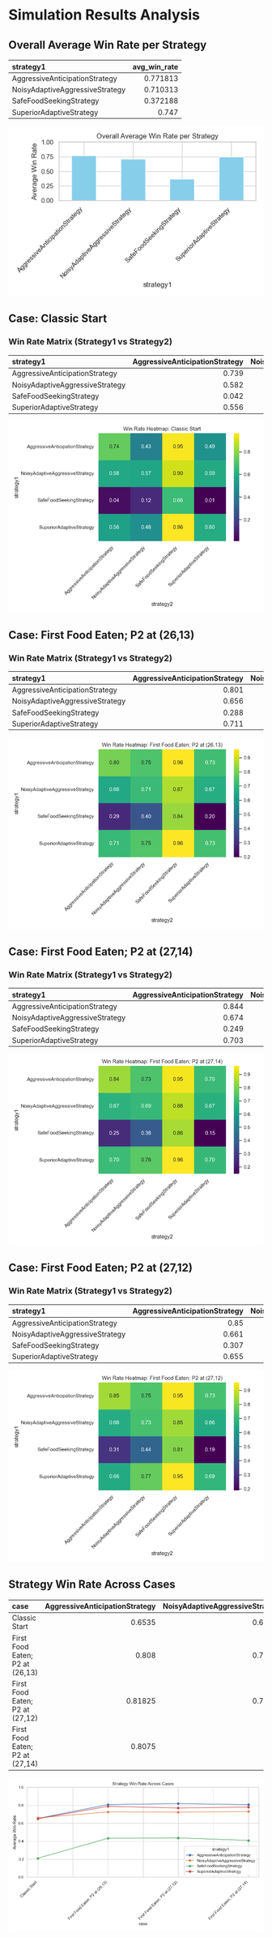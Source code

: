 # Simulation Results Analysis

## Overall Average Win Rate per Strategy

| strategy1                       |   avg_win_rate |
|:--------------------------------|---------------:|
| AggressiveAnticipationStrategy  |       0.771813 |
| NoisyAdaptiveAggressiveStrategy |       0.710313 |
| SafeFoodSeekingStrategy         |       0.372188 |
| SuperiorAdaptiveStrategy        |       0.747    |

![Overall Win Rate](overall_avg_win_rate.png)

## Case: Classic Start

### Win Rate Matrix (Strategy1 vs Strategy2)

| strategy1                       |   AggressiveAnticipationStrategy |   NoisyAdaptiveAggressiveStrategy |   SafeFoodSeekingStrategy |   SuperiorAdaptiveStrategy |
|:--------------------------------|---------------------------------:|----------------------------------:|--------------------------:|---------------------------:|
| AggressiveAnticipationStrategy  |                            0.739 |                             0.427 |                     0.953 |                      0.495 |
| NoisyAdaptiveAggressiveStrategy |                            0.582 |                             0.574 |                     0.895 |                      0.59  |
| SafeFoodSeekingStrategy         |                            0.042 |                             0.124 |                     0.662 |                      0.012 |
| SuperiorAdaptiveStrategy        |                            0.556 |                             0.482 |                     0.964 |                      0.596 |

![Heatmap Classic Start](heatmap_Classic_Start.png)

## Case: First Food Eaten; P2 at (26,13)

### Win Rate Matrix (Strategy1 vs Strategy2)

| strategy1                       |   AggressiveAnticipationStrategy |   NoisyAdaptiveAggressiveStrategy |   SafeFoodSeekingStrategy |   SuperiorAdaptiveStrategy |
|:--------------------------------|---------------------------------:|----------------------------------:|--------------------------:|---------------------------:|
| AggressiveAnticipationStrategy  |                            0.801 |                             0.747 |                     0.958 |                      0.726 |
| NoisyAdaptiveAggressiveStrategy |                            0.656 |                             0.713 |                     0.868 |                      0.67  |
| SafeFoodSeekingStrategy         |                            0.288 |                             0.403 |                     0.841 |                      0.199 |
| SuperiorAdaptiveStrategy        |                            0.711 |                             0.753 |                     0.959 |                      0.732 |

![Heatmap First Food Eaten; P2 at (26,13)](heatmap_First_Food_Eaten_P2_at_26_13.png)

## Case: First Food Eaten; P2 at (27,14)

### Win Rate Matrix (Strategy1 vs Strategy2)

| strategy1                       |   AggressiveAnticipationStrategy |   NoisyAdaptiveAggressiveStrategy |   SafeFoodSeekingStrategy |   SuperiorAdaptiveStrategy |
|:--------------------------------|---------------------------------:|----------------------------------:|--------------------------:|---------------------------:|
| AggressiveAnticipationStrategy  |                            0.844 |                             0.735 |                     0.949 |                      0.702 |
| NoisyAdaptiveAggressiveStrategy |                            0.674 |                             0.695 |                     0.884 |                      0.667 |
| SafeFoodSeekingStrategy         |                            0.249 |                             0.38  |                     0.858 |                      0.149 |
| SuperiorAdaptiveStrategy        |                            0.703 |                             0.757 |                     0.964 |                      0.696 |

![Heatmap First Food Eaten; P2 at (27,14)](heatmap_First_Food_Eaten_P2_at_27_14.png)

## Case: First Food Eaten; P2 at (27,12)

### Win Rate Matrix (Strategy1 vs Strategy2)

| strategy1                       |   AggressiveAnticipationStrategy |   NoisyAdaptiveAggressiveStrategy |   SafeFoodSeekingStrategy |   SuperiorAdaptiveStrategy |
|:--------------------------------|---------------------------------:|----------------------------------:|--------------------------:|---------------------------:|
| AggressiveAnticipationStrategy  |                            0.85  |                             0.746 |                     0.948 |                      0.729 |
| NoisyAdaptiveAggressiveStrategy |                            0.661 |                             0.731 |                     0.847 |                      0.658 |
| SafeFoodSeekingStrategy         |                            0.307 |                             0.437 |                     0.813 |                      0.191 |
| SuperiorAdaptiveStrategy        |                            0.655 |                             0.774 |                     0.955 |                      0.695 |

![Heatmap First Food Eaten; P2 at (27,12)](heatmap_First_Food_Eaten_P2_at_27_12.png)

## Strategy Win Rate Across Cases

| case                            |   AggressiveAnticipationStrategy |   NoisyAdaptiveAggressiveStrategy |   SafeFoodSeekingStrategy |   SuperiorAdaptiveStrategy |
|:--------------------------------|---------------------------------:|----------------------------------:|--------------------------:|---------------------------:|
| Classic Start                   |                          0.6535  |                           0.66025 |                   0.21    |                    0.6495  |
| First Food Eaten; P2 at (26,13) |                          0.808   |                           0.72675 |                   0.43275 |                    0.78875 |
| First Food Eaten; P2 at (27,12) |                          0.81825 |                           0.72425 |                   0.437   |                    0.76975 |
| First Food Eaten; P2 at (27,14) |                          0.8075  |                           0.73    |                   0.409   |                    0.78    |

![Win Rate Across Cases](comparison_win_rate_cases.png)

